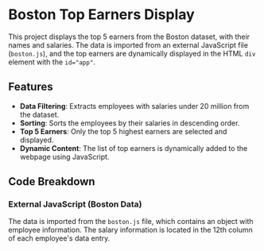 # Boston Top Earners Display

This project displays the top 5 earners from the Boston dataset, with their names and salaries. The data is imported from an external JavaScript file (`boston.js`), and the top earners are dynamically displayed in the HTML `div` element with the `id="app"`.

## Features

- **Data Filtering**: Extracts employees with salaries under 20 million from the dataset.
- **Sorting**: Sorts the employees by their salaries in descending order.
- **Top 5 Earners**: Only the top 5 highest earners are selected and displayed.
- **Dynamic Content**: The list of top earners is dynamically added to the webpage using JavaScript.

## Code Breakdown

### External JavaScript (Boston Data)

The data is imported from the `boston.js` file, which contains an object with employee information. The salary information is located in the 12th column of each employee's data entry.


